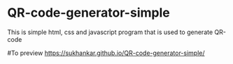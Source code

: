# QR-code-generator-simple
This is simple html, css and javascript program that is used to generate QR-code

#To preview
https://sukhankar.github.io/QR-code-generator-simple/
